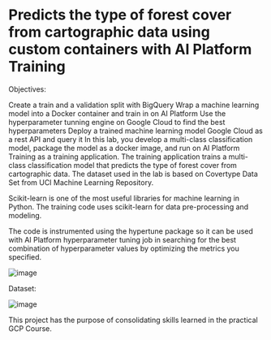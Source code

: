 
# Predicts the type of forest cover from cartographic data using custom containers with AI Platform Training

Objectives:

Create a train and a validation split with BigQuery
Wrap a machine learning model into a Docker container and train in on AI Platform
Use the hyperparameter tunning engine on Google Cloud to find the best hyperparameters
Deploy a trained machine learning model Google Cloud as a rest API and query it
In this lab, you develop a multi-class classification model, package the model as a docker image, and run on AI Platform Training as a training application. The training application trains a multi-class classification model that predicts the type of forest cover from cartographic data. The dataset used in the lab is based on Covertype Data Set from UCI Machine Learning Repository.

Scikit-learn is one of the most useful libraries for machine learning in Python. The training code uses scikit-learn for data pre-processing and modeling.

The code is instrumented using the hypertune package so it can be used with AI Platform hyperparameter tuning job in searching for the best combination of hyperparameter values by optimizing the metrics you specified.

![image](https://user-images.githubusercontent.com/112505758/193600617-451942c1-05b9-4435-b759-580797133dc2.png)

Dataset:

![image](https://user-images.githubusercontent.com/112505758/193600722-2f7c724d-ccc4-4b50-ab91-98775e62a8bc.png)


This project has the purpose of consolidating skills learned in the practical GCP Course.
